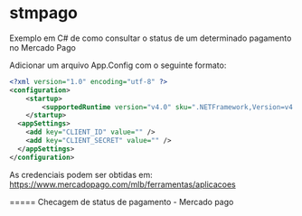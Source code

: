 stmpago
=======

Exemplo em C# de como consultar o status de um determinado pagamento no Mercado Pago

Adicionar um arquivo App.Config com o seguinte formato:

```xml
<?xml version="1.0" encoding="utf-8" ?>
<configuration>
    <startup> 
        <supportedRuntime version="v4.0" sku=".NETFramework,Version=v4.5" />
    </startup>
  <appSettings>
    <add key="CLIENT_ID" value="" />
    <add key="CLIENT_SECRET" value="" />
  </appSettings>
</configuration>
```

As credenciais podem ser obtidas em: https://www.mercadopago.com/mlb/ferramentas/aplicacoes

=====
Checagem de status de pagamento - Mercado pago
